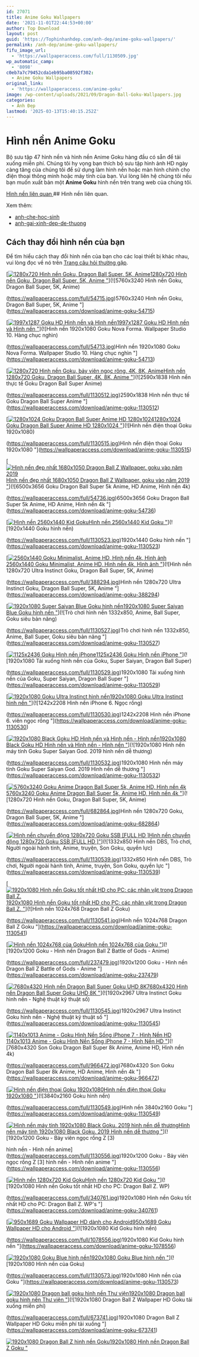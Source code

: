 ```yaml
---
id: 27071
title: Anime Goku Wallpapers
date: '2021-11-01T22:44:53+00:00'
author: Top Download
layout: post
guid: 'https://Tophinhanhdep.com/anh-dep/anime-goku-wallpapers/'
permalink: /anh-dep/anime-goku-wallpapers/
fifu_image_url:
  - 'https://wallpaperaccess.com/full/1130509.jpg'
wp_automatic_camp:
  - '8098'
c0eb7a7c79452cda1eb95ba08592f302:
  - Anime Goku Wallpapers
original_link:
  - 'https://wallpaperaccess.com/anime-goku'
image: /wp-content/uploads/2021/09/Dragon-Ball-Goku-Wallpapers.jpg
categories:
  - Ảnh Đẹp
lastmod: '2025-03-13T15:40:15.252Z'
---
```

# Hình nền Anime Goku

Bộ sưu tập 47 hình nền và hình nền Anime Goku hàng đầu có sẵn để tải xuống miễn phí. Chúng tôi hy vọng bạn thích bộ sưu tập hình ảnh HD ngày càng tăng của chúng tôi để sử dụng làm hình nền hoặc màn hình chính cho điện thoại thông minh hoặc máy tính của bạn. Vui lòng liên hệ chúng tôi nếu bạn muốn xuất bản một **Anime Goku** hình nền trên trang web của chúng tôi.

[Hình nền liên quan ](#related) ## Hình nền liên quan.

   
 Xem thêm:

   
- [anh-che-hoc-sinh](https://tophinhanhdep.com/anh-che/anh-che-hoc-sinh/)
- [anh-gai-xinh-dep-de-thuong](https://tophinhanhdep.com/gai-xinh/anh-gai-xinh-dep-de-thuong/)

## Cách thay đổi hình nền của bạn

Để tìm hiểu cách thay đổi hình nền của bạn cho các loại thiết bị khác nhau, vui lòng đọc về nó trên [Trang câu hỏi thường gặp](https://tophinhanhdep.com/faq/).

  
[[![1280x720 Hình nền Goku, Dragon Ball Super, 5K, Anime](https://wallpaperaccess.com/full/1130509.jpg)1280x720 Hình nền Goku, Dragon Ball Super, 5K, Anime "](https://wallpaperaccess.com/download/anime-goku-1130509)](![5760x3240 Hình nền Goku, Dragon Ball Super, 5K, Anime)

(https://wallpaperaccess.com/full/54715.jpg)5760x3240 Hình nền Goku, Dragon Ball Super, 5K, Anime "](https://wallpaperaccess.com/download/anime-goku-54715)

[[![1997x1287 Goku HD Hình nền và Hình nền](https://wallpaperaccess.com/full/54714.jpg)1997x1287 Goku HD Hình nền và Hình nền "](https://wallpaperaccess.com/download/anime-goku-54714)](![Hình nền 1920x1080 Goku Nova Forma.  Wallpaper Studio 10. Hàng chục nghìn)

(https://wallpaperaccess.com/full/54713.jpg)Hình nền 1920x1080 Goku Nova Forma. Wallpaper Studio 10. Hàng chục nghìn "](https://wallpaperaccess.com/download/anime-goku-54713)

[[![1280x720 Hình nền Goku, bảy viên ngọc rông, 4K, 8K, Anime](https://wallpaperaccess.com/full/237481.jpg)Hình nền 1280x720 Goku, Dragon Ball Super, 4K, 8K, Anime "](https://wallpaperaccess.com/download/anime-goku-237481)](![2590x1838 Hình nền thực tế Goku Dragon Ball Super Anime)

(https://wallpaperaccess.com/full/1130512.jpg)2590x1838 Hình nền thực tế Goku Dragon Ball Super Anime "](https://wallpaperaccess.com/download/anime-goku-1130512)

[[![1280x1024 Goku Dragon Ball Super Anime HD 1280x1024](https://wallpaperaccess.com/full/1130513.jpg)1280x1024 Goku Dragon Ball Super Anime HD 1280x1024 "](https://wallpaperaccess.com/download/anime-goku-1130513)](![Hình nền điện thoại Goku 1920x1080)

(https://wallpaperaccess.com/full/1130515.jpg)Hình nền điện thoại Goku 1920x1080 "](https://wallpaperaccess.com/download/anime-goku-1130515)

[[![Hình nền đẹp nhất 1680x1050 Dragon Ball Z Wallpaper.  goku vào năm 2019](https://wallpaperaccess.com/full/237442.jpg)Hình nền đẹp nhất 1680x1050 Dragon Ball Z Wallpaper. goku vào năm 2019 "](https://wallpaperaccess.com/download/anime-goku-237442)](![6500x3656 Goku Dragon Ball Super 5k Anime, HD Anime, Hình nền 4k)

(https://wallpaperaccess.com/full/54736.jpg)6500x3656 Goku Dragon Ball Super 5k Anime, HD Anime, Hình nền 4k "](https://wallpaperaccess.com/download/anime-goku-54736)

[[![Hình nền 2560x1440 Kid Goku](https://wallpaperaccess.com/full/1078575.jpg)Hình nền 2560x1440 Kid Goku "](https://wallpaperaccess.com/download/anime-goku-1078575)](![1920x1440 Goku hình nền)

(https://wallpaperaccess.com/full/1130523.jpg)1920x1440 Goku hình nền "](https://wallpaperaccess.com/download/anime-goku-1130523)

[[![2560x1440 Goku Minimalist, Anime HD, Hình nền 4k, Hình ảnh](https://wallpaperaccess.com/full/203562.jpg)2560x1440 Goku Minimalist, Anime HD, Hình nền 4k, Hình ảnh "](https://wallpaperaccess.com/download/anime-goku-203562)](![Hình nền 1280x720 Ultra Instinct Goku, Dragon Ball Super, 5K, Anime)

(https://wallpaperaccess.com/full/388294.jpg)Hình nền 1280x720 Ultra Instinct Goku, Dragon Ball Super, 5K, Anime "](https://wallpaperaccess.com/download/anime-goku-388294)

[[![1920x1080 Super Saiyan Blue Goku hình nền](https://wallpaperaccess.com/full/962795.png)1920x1080 Super Saiyan Blue Goku hình nền "](https://wallpaperaccess.com/download/anime-goku-962795)](![Trò chơi hình nền 1332x850, Anime, Ball Super, Goku siêu bản năng)

(https://wallpaperaccess.com/full/1130527.jpg)Trò chơi hình nền 1332x850, Anime, Ball Super, Goku siêu bản năng "](https://wallpaperaccess.com/download/anime-goku-1130527)

[[![1125x2436 Goku Hình nền iPhone](https://wallpaperaccess.com/full/934760.jpg)1125x2436 Goku Hình nền iPhone "](https://wallpaperaccess.com/download/anime-goku-934760)](![1920x1080 Tải xuống hình nền của Goku, Super Saiyan, Dragon Ball Super)

(https://wallpaperaccess.com/full/1130529.jpg)1920x1080 Tải xuống hình nền của Goku, Super Saiyan, Dragon Ball Super "](https://wallpaperaccess.com/download/anime-goku-1130529)

[[![1920x1080 Goku Ultra Instinct hình nền](https://wallpaperaccess.com/full/221069.png)1920x1080 Goku Ultra Instinct hình nền "](https://wallpaperaccess.com/download/anime-goku-221069)](![1242x2208 Hình nền iPhone 6.  Ngọc rồng)

(https://wallpaperaccess.com/full/1130530.jpg)1242x2208 Hình nền iPhone 6. viên ngọc rồng "](https://wallpaperaccess.com/download/anime-goku-1130530)

[[![1920x1080 Black Goku HD Hình nền và Hình nền - Hình nền](https://wallpaperaccess.com/full/1130531.png)1920x1080 Black Goku HD Hình nền và Hình nền - Hình nền "](https://wallpaperaccess.com/download/anime-goku-1130531)](![1920x1080 Hình nền máy tính Goku Super Saiyan God.  2019 hình nền dễ thương)

(https://wallpaperaccess.com/full/1130532.jpg)1920x1080 Hình nền máy tính Goku Super Saiyan God. 2019 Hình nền dễ thương "](https://wallpaperaccess.com/download/anime-goku-1130532)

[[![5760x3240 Goku Anime Dragon Ball Super 5k, Anime HD, Hình nền 4k](https://wallpaperaccess.com/full/1130535.jpg)5760x3240 Goku Anime Dragon Ball Super 5k, Anime HD, Hình nền 4k "](https://wallpaperaccess.com/download/anime-goku-1130535)](![1280x720 Hình nền Goku, Dragon Ball Super, 5K, Anime)

(https://wallpaperaccess.com/full/682864.jpg)Hình nền 1280x720 Goku, Dragon Ball Super, 5K, Anime "](https://wallpaperaccess.com/download/anime-goku-682864)

[[![Hình nền chuyển động 1280x720 Goku SSB [FULL HD ]](https://wallpaperaccess.com/full/108932.jpg)Hình nền chuyển động 1280x720 Goku SSB \[FULL HD \]"](https://wallpaperaccess.com/download/anime-goku-108932)](![1332x850 Hình nền DBS, Trò chơi, Người ngoài hành tinh, Anime, truyện, Son Goku, quyền lực)

(https://wallpaperaccess.com/full/1130539.jpg)1332x850 Hình nền DBS, Trò chơi, Người ngoài hành tinh, Anime, truyện, Son Goku, quyền lực "](https://wallpaperaccess.com/download/anime-goku-1130539)

[[![1920x1080 Hình nền Goku tốt nhất HD cho PC: các nhân vật trong Dragon Ball Z.](https://wallpaperaccess.com/full/1130540.jpg)1920x1080 Hình nền Goku tốt nhất HD cho PC: các nhân vật trong Dragon Ball Z. "](https://wallpaperaccess.com/download/anime-goku-1130540)](![Hình nền 1024x768 Dragon Ball Z Goku)

(https://wallpaperaccess.com/full/1130541.jpg)Hình nền 1024x768 Dragon Ball Z Goku "](https://wallpaperaccess.com/download/anime-goku-1130541)

[[![Hình nền 1024x768 của Goku](https://wallpaperaccess.com/full/237443.jpg)Hình nền 1024x768 của Goku "](https://wallpaperaccess.com/download/anime-goku-237443)](![1920x1200 Goku - Hình nền Dragon Ball Z Battle of Gods - Anime)

(https://wallpaperaccess.com/full/237479.jpg)1920x1200 Goku - Hình nền Dragon Ball Z Battle of Gods - Anime "](https://wallpaperaccess.com/download/anime-goku-237479)

[[![7680x4320 Hình nền Dragon Ball Super Goku UHD 8K](https://wallpaperaccess.com/full/701862.jpg)7680x4320 Hình nền Dragon Ball Super Goku UHD 8K "](https://wallpaperaccess.com/download/anime-goku-701862)](![1920x2967 Ultra Instinct Goku hình nền - Nghệ thuật kỹ thuật số)

(https://wallpaperaccess.com/full/1130545.jpg)1920x2967 Ultra Instinct Goku hình nền - Nghệ thuật kỹ thuật số "](https://wallpaperaccess.com/download/anime-goku-1130545)

[[![1140x1013 Anime - Goku Hình Nền Sống iPhone 7 - Hình Nền HD](https://wallpaperaccess.com/full/1130546.jpg)1140x1013 Anime - Goku Hình Nền Sống iPhone 7 - Hình Nền HD "](https://wallpaperaccess.com/download/anime-goku-1130546)](![7680x4320 Son Goku Dragon Ball Super 8k Anime, Anime HD, Hình nền 4k)

(https://wallpaperaccess.com/full/966472.jpg)7680x4320 Son Goku Dragon Ball Super 8k Anime, HD Anime, Hình nền 4k "](https://wallpaperaccess.com/download/anime-goku-966472)

[[![Hình nền điện thoại Goku 1920x1080](https://wallpaperaccess.com/full/962063.jpg)Hình nền điện thoại Goku 1920x1080 "](https://wallpaperaccess.com/download/anime-goku-962063)](![3840x2160 Goku hình nền)

(https://wallpaperaccess.com/full/1130549.jpg)Hình nền 3840x2160 Goku "](https://wallpaperaccess.com/download/anime-goku-1130549)

[[![Hình nền máy tính 1920x1080 Black Goku.  2019 hình nền dễ thương](https://wallpaperaccess.com/full/1130554.jpg)Hình nền máy tính 1920x1080 Black Goku. 2019 Hình nền dễ thương "](https://wallpaperaccess.com/download/anime-goku-1130554)](![1920x1200 Goku - Bảy viên ngọc rồng Z [3)

 hình nền - Hình nền anime](https://wallpaperaccess.com/full/1130556.jpg)1920x1200 Goku - Bảy viên ngọc rồng Z \[3\] hình nền - Hình nền anime "](https://wallpaperaccess.com/download/anime-goku-1130556)

[[![Hình nền 1280x720 Kid Goku](https://wallpaperaccess.com/full/1130557.png)Hình nền 1280x720 Kid Goku "](https://wallpaperaccess.com/download/anime-goku-1130557)](![1920x1080 Hình nền Goku tốt nhất HD cho PC: Dragon Ball Z. WP)

(https://wallpaperaccess.com/full/340761.jpg)1920x1080 Hình nền Goku tốt nhất HD cho PC: Dragon Ball Z. WP's "](https://wallpaperaccess.com/download/anime-goku-340761)

[[![950x1689 Goku Wallpaper HD dành cho Android](https://wallpaperaccess.com/full/1130559.jpg)950x1689 Goku Wallpaper HD cho Android "](https://wallpaperaccess.com/download/anime-goku-1130559)](![1920x1080 Kid Goku hình nền)

(https://wallpaperaccess.com/full/1078556.jpg)1920x1080 Kid Goku hình nền "](https://wallpaperaccess.com/download/anime-goku-1078556)

[[![1920x1080 Goku Blue hình nền](https://wallpaperaccess.com/full/1130566.jpg)1920x1080 Goku Blue hình nền "](https://wallpaperaccess.com/download/anime-goku-1130566)](![1920x1080 Hình nền của Goku)

(https://wallpaperaccess.com/full/1130573.jpg)1920x1080 Hình nền của Goku "](https://wallpaperaccess.com/download/anime-goku-1130573)

[[![1920x1080 Dragon ball goku hình nền Thư viện](https://wallpaperaccess.com/full/1130574.jpg)1920x1080 Dragon ball goku hình nền Thư viện "](https://wallpaperaccess.com/download/anime-goku-1130574)](![1920x1080 Dragon Ball Z Wallpaper HD Goku tải xuống miễn phí)

(https://wallpaperaccess.com/full/673741.jpg)1920x1080 Dragon Ball Z Wallpaper HD Goku miễn phí tải xuống "](https://wallpaperaccess.com/download/anime-goku-673741)

[![1920x1080 Dragon Ball Z hình nền Goku](https://wallpaperaccess.com/full/1130579.jpg)1920x1080 Hình nền Dragon Ball Z Goku "](https://wallpaperaccess.com/download/anime-goku-1130579)
